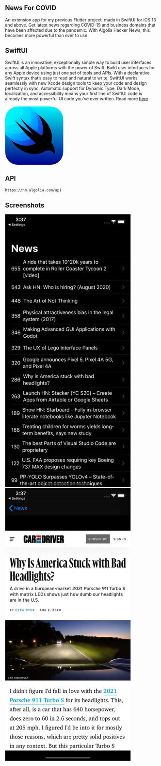 ## News For COVID
An extension app for my previous Flutter project, made in SwiftUI for iOS 13 and above.
Get latest news regarding COVID-19 and business domains that have been affected due to the pandemic. With Algolia Hacker News, this becomes more powerful than ever to use.

## SwiftUI
SwiftUI is an innovative, exceptionally simple way to build user interfaces across all Apple platforms with the power of Swift. Build user interfaces for any Apple device using just one set of tools and APIs. With a declarative Swift syntax that’s easy to read and natural to write, SwiftUI works seamlessly with new Xcode design tools to keep your code and design perfectly in sync. Automatic support for Dynamic Type, Dark Mode, localization, and accessibility means your first line of SwiftUI code is already the most powerful UI code you’ve ever written.
Read more [here](https://developer.apple.com/xcode/swiftui)
<br>
<br>
[<img src = "GitImages/swiftui.png">](https://developer.apple.com/xcode/swiftui)

## API

```
https://hn.algolia.com/api
```

## Screenshots
<img src= "GitImages/iPhone11 - Screenshot1.png" width="414" height="896" >  <img src= "GitImages/iPhone11- Screenshot2.png" width="414" height="896" >
